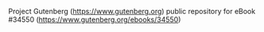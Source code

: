 Project Gutenberg (https://www.gutenberg.org) public repository for eBook #34550 (https://www.gutenberg.org/ebooks/34550)
